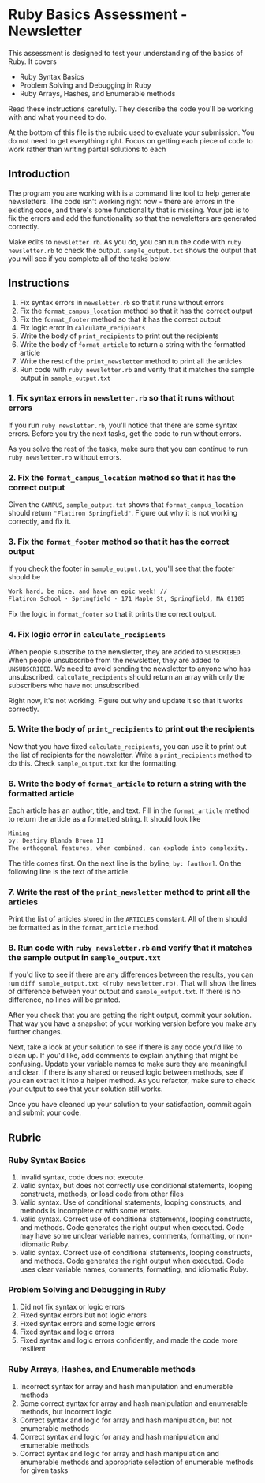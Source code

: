 # Ruby Basics Assessment - Newsletter

This assessment is designed to test your understanding of the basics of Ruby. It covers

- Ruby Syntax Basics
- Problem Solving and Debugging in Ruby
- Ruby Arrays, Hashes, and Enumerable methods

Read these instructions carefully. They describe the code you'll be working with and what you need to do.

At the bottom of this file is the rubric used to evaluate your submission. You do not need to get everything right. Focus on getting each piece of code to work rather than writing partial solutions to each

## Introduction

The program you are working with is a command line tool to help generate newsletters. The code isn't working right now - there are errors in the existing code, and there's some functionality that is missing. Your job is to fix the errors and add the functionality so that the newsletters are generated correctly.

Make edits to `newsletter.rb`. As you do, you can run the code with `ruby newsletter.rb` to check the output. `sample_output.txt` shows the output that you will see if you complete all of the tasks below.

## Instructions

1. Fix syntax errors in `newsletter.rb` so that it runs without errors
2. Fix the `format_campus_location` method so that it has the correct output
3. Fix the `format_footer` method so that it has the correct output
4. Fix logic error in `calculate_recipients`
5. Write the body of `print_recipients` to print out the recipients
6. Write the body of `format_article` to return a string with the formatted article
7. Write the rest of the `print_newsletter` method to print all the articles
8. Run code with `ruby newsletter.rb` and verify that it matches the sample output in `sample_output.txt`

### 1. Fix syntax errors in `newsletter.rb` so that it runs without errors

If you run `ruby newsletter.rb`, you'll notice that there are some syntax errors. Before you try the next tasks, get the code to run without errors.

As you solve the rest of the tasks, make sure that you can continue to run `ruby newsletter.rb` without errors.

### 2. Fix the `format_campus_location` method so that it has the correct output

Given the `CAMPUS`, `sample_output.txt` shows that `format_campus_location` should return `"Flatiron Springfield"`. Figure out why it is not working correctly, and fix it.

### 3. Fix the `format_footer` method so that it has the correct output

If you check the footer in `sample_output.txt`, you'll see that the footer should be

```txt
Work hard, be nice, and have an epic week! //
Flatiron School · Springfield · 171 Maple St, Springfield, MA 01105
```

Fix the logic in `format_footer` so that it prints the correct output.

### 4. Fix logic error in `calculate_recipients`

When people subscribe to the newsletter, they are added to `SUBSCRIBED`. When people unsubscribe from the newsletter, they are added to `UNSUBSCRIBED`. We need to avoid sending the newsletter to anyone who has unsubscribed. `calculate_recipients` should return an array with only the subscribers who have not unsubscribed.

Right now, it's not working. Figure out why and update it so that it works correctly.

### 5. Write the body of `print_recipients` to print out the recipients

Now that you have fixed `calculate_recipients`, you can use it to print out the list of recipients for the newsletter. Write a `print_recipients` method to do this. Check `sample_output.txt` for the formatting.

### 6. Write the body of `format_article` to return a string with the formatted article

Each article has an author, title, and text. Fill in the `format_article` method to return the article as a formatted string. It should look like

```txt
Mining
by: Destiny Blanda Bruen II
The orthogonal features, when combined, can explode into complexity.
```

The title comes first. On the next line is the byline, `by: [author]`. On the following line is the text of the article.

### 7. Write the rest of the `print_newsletter` method to print all the articles

Print the list of articles stored in the `ARTICLES` constant. All of them should be formatted as in the `format_article` method.

### 8. Run code with `ruby newsletter.rb` and verify that it matches the sample output in `sample_output.txt`

If you'd like to see if there are any differences between the results, you can run `diff sample_output.txt <(ruby newsletter.rb)`. That will show the lines of difference between your output and `sample_output.txt`. If there is no difference, no lines will be printed.

After you check that you are getting the right output, commit your solution. That way you have a snapshot of your working version before you make any further changes.

Next, take a look at your solution to see if there is any code you'd like to clean up. If you'd like, add comments to explain anything that might be confusing. Update your variable names to make sure they are meaningful and clear. If there is any shared or reused logic between methods, see if you can extract it into a helper method. As you refactor, make sure to check your output to see that your solution still works.

Once you have cleaned up your solution to your satisfaction, commit again and submit your code.

## Rubric

### Ruby Syntax Basics

1. Invalid syntax, code does not execute.
2. Valid syntax, but does not correctly use conditional statements, looping constructs, methods, or load code from other files
3. Valid syntax. Use of conditional statements, looping constructs, and methods is incomplete or with some errors.
4. Valid syntax. Correct use of conditional statements, looping constructs, and methods. Code generates the right output when executed. Code may have some unclear variable names, comments, formatting, or non-idiomatic Ruby.
5. Valid syntax. Correct use of conditional statements, looping constructs, and methods. Code generates the right output when executed. Code uses clear variable names, comments, formatting, and idiomatic Ruby.

### Problem Solving and Debugging in Ruby

1. Did not fix syntax or logic errors
2. Fixed syntax errors but not logic errors
3. Fixed syntax errors and some logic errors
4. Fixed syntax and logic errors
5. Fixed syntax and logic errors confidently, and made the code more resilient

### Ruby Arrays, Hashes, and Enumerable methods

1. Incorrect syntax for array and hash manipulation and enumerable methods
2. Some correct syntax for array and hash manipulation and enumerable methods, but incorrect logic
3. Correct syntax and logic for array and hash manipulation, but not enumerable methods
4. Correct syntax and logic for array and hash manipulation and enumerable methods
5. Correct syntax and logic for array and hash manipulation and enumerable methods and appropriate selection of enumerable methods for given tasks
